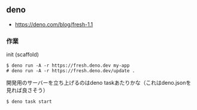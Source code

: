 ## deno

- https://deno.com/blog/fresh-1.1

### 作業

init (scaffold)

```console
$ deno run -A -r https://fresh.deno.dev my-app
# deno run -A -r https://fresh.deno.dev/update .
```

開発用のサーバーを立ち上げるのはdeno taskあたりかな（これはdeno.jsonを見れば良さそう）

```console
$ deno task start
```